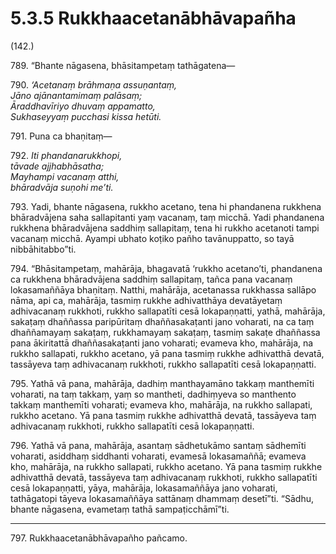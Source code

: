 

# 5.3.5 Rukkhaacetanābhāvapañha




(142.)

789\. “Bhante nāgasena, bhāsitampetaṃ tathāgatena—

790\. _‘Acetanaṃ brāhmaṇa assuṇantaṃ,_  
_Jāno ajānantamimaṃ palāsaṃ;_  
_Āraddhavīriyo dhuvaṃ appamatto,_  
_Sukhaseyyaṃ pucchasi kissa hetūti._  


791\. Puna ca bhaṇitaṃ—

792\. _Iti phandanarukkhopi,_  
_tāvade ajjhabhāsatha;_  
_Mayhampi vacanaṃ atthi,_  
_bhāradvāja suṇohi me’ti._  


793\. Yadi, bhante nāgasena, rukkho acetano, tena hi phandanena rukkhena bhāradvājena saha sallapitanti yaṃ vacanaṃ, taṃ micchā. Yadi phandanena rukkhena bhāradvājena saddhiṃ sallapitaṃ, tena hi rukkho acetanoti tampi vacanaṃ micchā. Ayampi ubhato koṭiko pañho tavānuppatto, so tayā nibbāhitabbo”ti.

794\. “Bhāsitampetaṃ, mahārāja, bhagavatā ‘rukkho acetano’ti, phandanena ca rukkhena bhāradvājena saddhiṃ sallapitaṃ, tañca pana vacanaṃ lokasamaññāya bhaṇitaṃ. Natthi, mahārāja, acetanassa rukkhassa sallāpo nāma, api ca, mahārāja, tasmiṃ rukkhe adhivatthāya devatāyetaṃ adhivacanaṃ rukkhoti, rukkho sallapatīti cesā lokapaṇṇatti, yathā, mahārāja, sakaṭaṃ dhaññassa paripūritaṃ dhaññasakaṭanti jano voharati, na ca taṃ dhaññamayaṃ sakaṭaṃ, rukkhamayaṃ sakaṭaṃ, tasmiṃ sakaṭe dhaññassa pana ākiritattā dhaññasakaṭanti jano voharati; evameva kho, mahārāja, na rukkho sallapati, rukkho acetano, yā pana tasmiṃ rukkhe adhivatthā devatā, tassāyeva taṃ adhivacanaṃ rukkhoti, rukkho sallapatīti cesā lokapaṇṇatti.

795\. Yathā vā pana, mahārāja, dadhiṃ manthayamāno takkaṃ manthemīti voharati, na taṃ takkaṃ, yaṃ so mantheti, dadhiṃyeva so manthento takkaṃ manthemīti voharati; evameva kho, mahārāja, na rukkho sallapati, rukkho acetano. Yā pana tasmiṃ rukkhe adhivatthā devatā, tassāyeva taṃ adhivacanaṃ rukkhoti, rukkho sallapatīti cesā lokapaṇṇatti.

796\. Yathā vā pana, mahārāja, asantaṃ sādhetukāmo santaṃ sādhemīti voharati, asiddhaṃ siddhanti voharati, evamesā lokasamaññā; evameva kho, mahārāja, na rukkho sallapati, rukkho acetano. Yā pana tasmiṃ rukkhe adhivatthā devatā, tassāyeva taṃ adhivacanaṃ rukkhoti, rukkho sallapatīti cesā lokapaṇṇatti, yāya, mahārāja, lokasamaññāya jano voharati, tathāgatopi tāyeva lokasamaññāya sattānaṃ dhammaṃ desetī”ti. “Sādhu, bhante nāgasena, evametaṃ tathā sampaṭicchāmī”ti.

---

797\. Rukkhaacetanābhāvapañho pañcamo.





